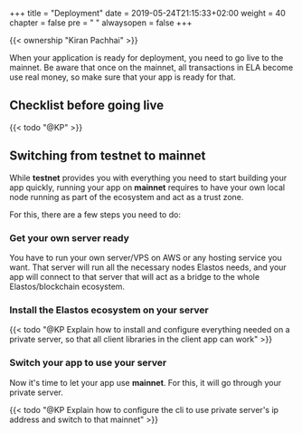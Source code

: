 +++
title = "Deployment"
date = 2019-05-24T21:15:33+02:00
weight = 40
chapter = false
pre = "<i class='fa ela-page'></i> "
alwaysopen = false
+++ 

{{< ownership "Kiran Pachhai" >}}

When your application is ready for deployment, you need to go live to the mainnet. Be aware that once on the mainnet, all transactions in ELA become use real money, so make sure that your app is ready for that.

## Checklist before going live

{{< todo "@KP" >}}

## Switching from testnet to mainnet

While **testnet** provides you with everything you need to start building your app quickly, running your app on **mainnet** requires to have your own local node running as part of the ecosystem and act as a trust zone. 

For this, there are a few steps you need to do:

### Get your own server ready

You have to run your own server/VPS on AWS or any hosting service you want. That server will run all the necessary nodes Elastos needs, and your app will connect to that server that will act as a bridge to the whole Elastos/blockchain ecosystem.

### Install the Elastos ecosystem on your server

{{< todo "@KP Explain how to install and configure everything needed on a private server, so that all client libraries in the client app can work" >}}

### Switch your app to use your server

Now it's time to let your app use **mainnet**. For this, it will go through your private server.

{{< todo "@KP Explain how to configure the cli to use private server's ip address and switch to that mainnet" >}}
